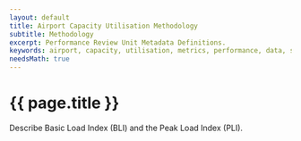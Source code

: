 ```yaml
---
layout: default
title: Airport Capacity Utilisation Methodology
subtitle: Methodology
excerpt: Performance Review Unit Metadata Definitions.
keywords: airport, capacity, utilisation, metrics, performance, data, statistics, economics, air transport, flights, europe
needsMath: true
---
```


# {{ page.title }}

Describe Basic Load Index (BLI) and the Peak Load Index (PLI).



[bli]: <{{ "/references/acronym/bli.html" | prepend: site.baseurl | prepend: site.url }}> "Basic Load Index"
[pli]: <{{ "/references/acronym/pli.html" | prepend: site.baseurl | prepend: site.url }}> "Peak Load Index"
